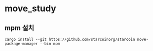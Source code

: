 # move_study

## mpm 설치

```
cargo install --git https://github.com/starcoinorg/starcoin move-package-manager --bin mpm
```
